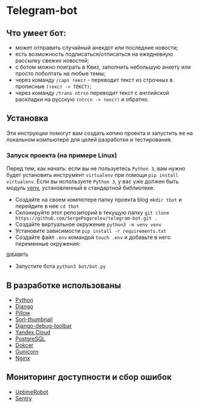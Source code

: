 # Telegram-bot
## Что умеет бот:
* может отправить случайный анекдот или последние новости;
* есть возможность подписаться/отписаться на ежедневную рассылку свежих новостей;
* с ботом можно поиграть в Квиз, заполнить небольшую анкету или просто поболтать на любые темы;
* через команду `/caps текст` - переводит текст из строчных в прописные `(текст -> ТЕКСТ)`;
* через команду `/trans ntrcn` переводит текст с английской раскладки на русскую `(ntrcn -> текст)` и обратно.


## Установка
Эти инструкции помогут вам создать копию проекта и запустить ее на локальном компьютере для целей разработки и тестирования.

### Запуск проекта (на примере Linux)

Перед тем, как начать: если вы не пользуетесь `Python 3`, вам нужно будет установить инструмент `virtualenv` при помощи `pip install virtualenv`. 
Если вы используете `Python 3`, у вас уже должен быть модуль [venv](https://docs.python.org/3/library/venv.html), установленный в стандартной библиотеке.

- Создайте на своем компютере папку проекта blog `mkdir tbot` и перейдите в нее `cd tbot`
- Склонируйте этот репозиторий в текущую папку `git clone https://github.com/SergePogorelov/telegram-bot.git .`
- Создайте виртуальное окружение `python3 -m venv venv`
- Установите зависимости `pip install -r requirements.txt`
- Создайте файл `.env` командой `touch .env` и добавьте в него переменные окружения:
```
ДОБАВИТЬ
```
- Запустите бота `python3 bot/bot.py`

## В разработке использованы

- [Python](https://www.python.org/)
- [Django](https://www.djangoproject.com/)
- [Pillow](https://pypi.org/project/Pillow/)
- [Sorl-thumbnail](https://pypi.org/project/sorl-thumbnail/)
- [Django-debug-toolbar](https://pypi.org/project/django-debug-toolbar/)
- [Yandex Cloud](https://cloud.yandex.ru/)
- [PostgreSQL](https://www.postgresql.org/)
- [Dokcer](https://www.docker.com/)
- [Gunicorn](https://gunicorn.org/)
- [Nginx](https://nginx.org/)

## Мониторинг доступности и сбор ошибок
- [UptimeRobot](https://uptimerobot.com)
- [Sentry](https://sentry.io/)

